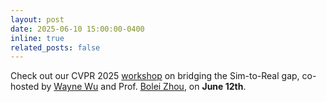 ```yaml
---
layout: post
date: 2025-06-10 15:00:00-0400
inline: true
related_posts: false
---
```

Check out our CVPR 2025 [workshop](https://real2simworkshop.github.io) on bridging the Sim-to-Real gap, co-hosted by [Wayne Wu](https://wywu.github.io/) and Prof. [Bolei Zhou](https://boleizhou.github.io/), on **June 12th**. 
